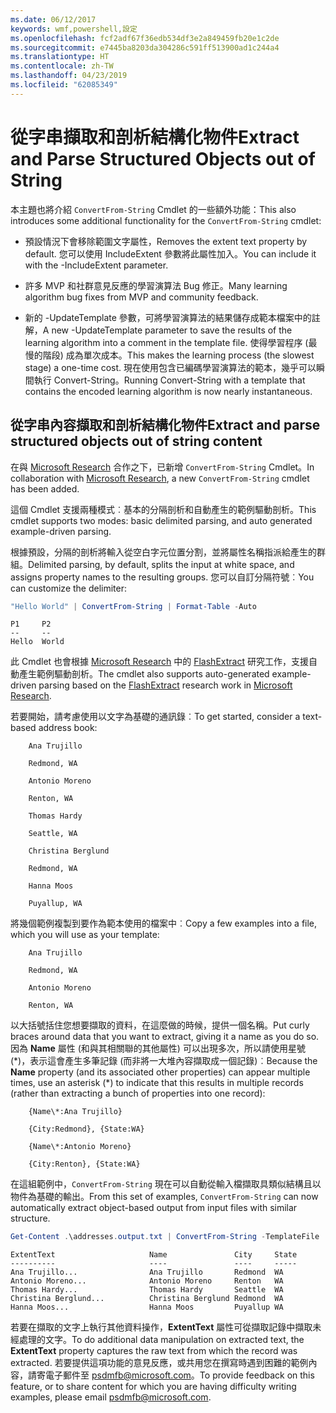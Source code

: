 ```yaml
---
ms.date: 06/12/2017
keywords: wmf,powershell,設定
ms.openlocfilehash: fcf2adf67f36edb534df3e2a849459fb20e1c2de
ms.sourcegitcommit: e7445ba8203da304286c591ff513900ad1c244a4
ms.translationtype: HT
ms.contentlocale: zh-TW
ms.lasthandoff: 04/23/2019
ms.locfileid: "62085349"
---
```

# <a name="extract-and-parse-structured-objects-out-of-string"></a><span data-ttu-id="3ed19-102">從字串擷取和剖析結構化物件</span><span class="sxs-lookup"><span data-stu-id="3ed19-102">Extract and Parse Structured Objects out of String</span></span>

<span data-ttu-id="3ed19-103">本主題也將介紹 `ConvertFrom-String` Cmdlet 的一些額外功能：</span><span class="sxs-lookup"><span data-stu-id="3ed19-103">This also introduces some additional functionality for the `ConvertFrom-String` cmdlet:</span></span>

- <span data-ttu-id="3ed19-104">預設情況下會移除範圍文字屬性，</span><span class="sxs-lookup"><span data-stu-id="3ed19-104">Removes the extent text property by default.</span></span> <span data-ttu-id="3ed19-105">您可以使用 IncludeExtent 參數將此屬性加入。</span><span class="sxs-lookup"><span data-stu-id="3ed19-105">You can include it with the -IncludeExtent parameter.</span></span>

- <span data-ttu-id="3ed19-106">許多 MVP 和社群意見反應的學習演算法 Bug 修正。</span><span class="sxs-lookup"><span data-stu-id="3ed19-106">Many learning algorithm bug fixes from MVP and community feedback.</span></span>

- <span data-ttu-id="3ed19-107">新的 -UpdateTemplate 參數，可將學習演算法的結果儲存成範本檔案中的註解，</span><span class="sxs-lookup"><span data-stu-id="3ed19-107">A new -UpdateTemplate parameter to save the results of the learning algorithm into a comment in the template file.</span></span> <span data-ttu-id="3ed19-108">使得學習程序 (最慢的階段) 成為單次成本。</span><span class="sxs-lookup"><span data-stu-id="3ed19-108">This makes the learning process (the slowest stage) a one-time cost.</span></span> <span data-ttu-id="3ed19-109">現在使用包含已編碼學習演算法的範本，幾乎可以瞬間執行 Convert-String。</span><span class="sxs-lookup"><span data-stu-id="3ed19-109">Running Convert-String with a template that contains the encoded learning algorithm is now nearly instantaneous.</span></span>

## <a name="extract-and-parse-structured-objects-out-of-string-content"></a><span data-ttu-id="3ed19-110">從字串內容擷取和剖析結構化物件</span><span class="sxs-lookup"><span data-stu-id="3ed19-110">Extract and parse structured objects out of string content</span></span>

<span data-ttu-id="3ed19-111">在與 [Microsoft Research](https://www.microsoft.com/en-us/research/?from=http%3A%2F%2Fresearch.microsoft.com%2F) 合作之下，已新增 `ConvertFrom-String` Cmdlet。</span><span class="sxs-lookup"><span data-stu-id="3ed19-111">In collaboration with [Microsoft Research](https://www.microsoft.com/en-us/research/?from=http%3A%2F%2Fresearch.microsoft.com%2F), a new `ConvertFrom-String` cmdlet has been added.</span></span>

<span data-ttu-id="3ed19-112">這個 Cmdlet 支援兩種模式︰基本的分隔剖析和自動產生的範例驅動剖析。</span><span class="sxs-lookup"><span data-stu-id="3ed19-112">This cmdlet supports two modes: basic delimited parsing, and auto generated example-driven parsing.</span></span>

<span data-ttu-id="3ed19-113">根據預設，分隔的剖析將輸入從空白字元位置分割，並將屬性名稱指派給產生的群組。</span><span class="sxs-lookup"><span data-stu-id="3ed19-113">Delimited parsing, by default, splits the input at white space, and assigns property names to the resulting groups.</span></span> <span data-ttu-id="3ed19-114">您可以自訂分隔符號︰</span><span class="sxs-lookup"><span data-stu-id="3ed19-114">You can customize the delimiter:</span></span>

```powershell
"Hello World" | ConvertFrom-String | Format-Table -Auto
```

```output
P1     P2
--     --
Hello  World
```

<span data-ttu-id="3ed19-115">此 Cmdlet 也會根據 [Microsoft Research](https://www.microsoft.com/en-us/research/?from=http%3A%2F%2Fresearch.microsoft.com%2F) 中的 [FlashExtract](https://www.microsoft.com/en-us/research/publication/flashextract-framework-data-extraction-examples/?from=http%3A%2F%2Fresearch.microsoft.com%2Fen-us%2Fum%2Fpeople%2Fsumitg%2Fflashextract.html) 研究工作，支援自動產生範例驅動剖析。</span><span class="sxs-lookup"><span data-stu-id="3ed19-115">The cmdlet also supports auto-generated example-driven parsing based on the [FlashExtract](https://www.microsoft.com/en-us/research/publication/flashextract-framework-data-extraction-examples/?from=http%3A%2F%2Fresearch.microsoft.com%2Fen-us%2Fum%2Fpeople%2Fsumitg%2Fflashextract.html) research work in [Microsoft Research](https://www.microsoft.com/en-us/research/?from=http%3A%2F%2Fresearch.microsoft.com%2F).</span></span>

<span data-ttu-id="3ed19-116">若要開始，請考慮使用以文字為基礎的通訊錄︰</span><span class="sxs-lookup"><span data-stu-id="3ed19-116">To get started, consider a text-based address book:</span></span>

```
    Ana Trujillo

    Redmond, WA

    Antonio Moreno

    Renton, WA

    Thomas Hardy

    Seattle, WA

    Christina Berglund

    Redmond, WA

    Hanna Moos

    Puyallup, WA
```

<span data-ttu-id="3ed19-117">將幾個範例複製到要作為範本使用的檔案中︰</span><span class="sxs-lookup"><span data-stu-id="3ed19-117">Copy a few examples into a file, which you will use as your template:</span></span>

```
    Ana Trujillo

    Redmond, WA

    Antonio Moreno

    Renton, WA
```

<span data-ttu-id="3ed19-118">以大括號括住您想要擷取的資料，在這麼做的時候，提供一個名稱。</span><span class="sxs-lookup"><span data-stu-id="3ed19-118">Put curly braces around data that you want to extract, giving it a name as you do so.</span></span> <span data-ttu-id="3ed19-119">因為 **Name** 屬性 (和與其相關聯的其他屬性) 可以出現多次，所以請使用星號 (\*)，表示這會產生多筆記錄 (而非將一大堆內容擷取成一個記錄)︰</span><span class="sxs-lookup"><span data-stu-id="3ed19-119">Because the **Name** property (and its associated other properties) can appear multiple times, use an asterisk (\*) to indicate that this results in multiple records (rather than extracting a bunch of properties into one record):</span></span>

```
    {Name\*:Ana Trujillo}

    {City:Redmond}, {State:WA}

    {Name\*:Antonio Moreno}

    {City:Renton}, {State:WA}
```

<span data-ttu-id="3ed19-120">在這組範例中，`ConvertFrom-String` 現在可以自動從輸入檔擷取具類似結構且以物件為基礎的輸出。</span><span class="sxs-lookup"><span data-stu-id="3ed19-120">From this set of examples, `ConvertFrom-String` can now automatically extract object-based output from input files with similar structure.</span></span>

```powershell
Get-Content .\addresses.output.txt | ConvertFrom-String -TemplateFile .\addresses.template.txt | Format-Table -Auto
```

```output
ExtentText                     Name               City     State
----------                     ----               ----     -----
Ana Trujillo...                Ana Trujillo       Redmond  WA
Antonio Moreno...              Antonio Moreno     Renton   WA
Thomas Hardy...                Thomas Hardy       Seattle  WA
Christina Berglund...          Christina Berglund Redmond  WA
Hanna Moos...                  Hanna Moos         Puyallup WA
```

<span data-ttu-id="3ed19-121">若要在擷取的文字上執行其他資料操作，**ExtentText** 屬性可從擷取記錄中擷取未經處理的文字。</span><span class="sxs-lookup"><span data-stu-id="3ed19-121">To do additional data manipulation on extracted text, the **ExtentText** property captures the raw text from which the record was extracted.</span></span> <span data-ttu-id="3ed19-122">若要提供這項功能的意見反應，或共用您在撰寫時遇到困難的範例內容，請寄電子郵件至 <psdmfb@microsoft.com>。</span><span class="sxs-lookup"><span data-stu-id="3ed19-122">To provide feedback on this feature, or to share content for which you are having difficulty writing examples, please email <psdmfb@microsoft.com>.</span></span>